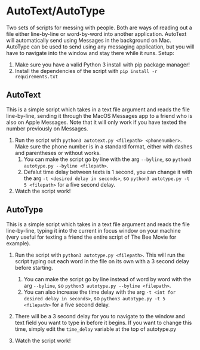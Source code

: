 # AutoText/AutoType

Two sets of scripts for messing with people. Both are ways of reading out a file either line-by-line or word-by-word into another application. AutoText will automatically send using Messages in the background on Mac. AutoType can be used to send using any messaging application, but you will have to navigate into the window and stay there while it runs.
Setup:
1. Make sure you have a valid Python 3 install with pip package manager!
2. Install the dependencies of the script with `pip install -r requirements.txt`

## AutoText

This is a simple script which takes in a text file argument and reads the file line-by-line, sending it through the MacOS Messages app to a friend who is also on Apple Messages. Note that it will only work if you have texted the number previously on Messages.

1. Run the script with `python3 autotext.py <filepath> <phonenumber>`. Make sure the phone number is in a standard format, either with dashes and parentheses or without works.
   1. You can make the script go by line with the arg `--byline`, so `python3 autotype.py --byline <filepath>`.
   2. Defalut time delay between texts is 1 second, you can change it with the arg `-t <desired delay in seconds>`, so `python3 autotype.py -t 5 <filepath>` for a five second delay.
2. Watch the script work!

## AutoType

This is a simple script which takes in a text file argument and reads the file line-by-line, typing it into the current in focus window on your machine (very useful for texting a friend the entire script of The Bee Movie for example).  

1. Run the script with `python3 autotype.py <filepath>`. This will run the script typing out each word in the file on its own with a 3 second delay before starting.

   1. You can make the script go by line instead of word by word with the arg `--byline`, so `python3 autotype.py --byline <filepath>`.
   2. You can also increase the time delay with the arg `-t <int for desired delay in seconds>`, so `python3 autotype.py -t 5 <filepath>` for a five second delay.
2. There will be a 3 second delay for you to navigate to the window and text field you want to type in before it begins. If you want to change this time, simply edit the `time_delay` variable at the top of autotype.py
3. Watch the script work!
